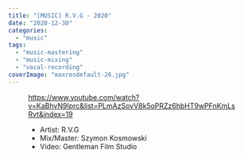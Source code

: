 ```yaml
---
title: "[MUSIC] R.V.G - 2020"
date: "2020-12-30"
categories:
  - "music"
tags:
  - "music-mastering"
  - "music-mixing"
  - "vocal-recording"
coverImage: "maxresdefault-26.jpg"
---
```


<figure>

https://www.youtube.com/watch?v=KaBhvN9Iprc&list=PLmAzSovV8k5oPRZz6hbHT9wPFnKmLsRvt&index=19

<figcaption>

- Artist: R.V.G
- Mix/Master: Szymon Kosmowski
- Video: Gentleman Film Studio

</figcaption>



</figure>
